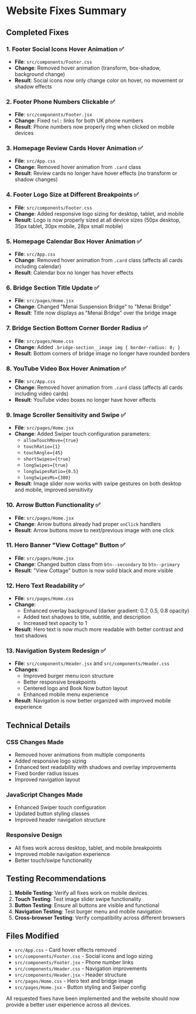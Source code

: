 # Website Fixes Summary

## Completed Fixes

### 1. Footer Social Icons Hover Animation ✅
- **File**: `src/components/Footer.css`
- **Change**: Removed hover animation (transform, box-shadow, background change)
- **Result**: Social icons now only change color on hover, no movement or shadow effects

### 2. Footer Phone Numbers Clickable ✅
- **File**: `src/components/Footer.jsx`
- **Change**: Fixed `tel:` links for both UK phone numbers
- **Result**: Phone numbers now properly ring when clicked on mobile devices

### 3. Homepage Review Cards Hover Animation ✅
- **File**: `src/App.css`
- **Change**: Removed hover animation from `.card` class
- **Result**: Review cards no longer have hover effects (no transform or shadow changes)

### 4. Footer Logo Size at Different Breakpoints ✅
- **File**: `src/components/Footer.css`
- **Change**: Added responsive logo sizing for desktop, tablet, and mobile
- **Result**: Logo is now properly sized at all device sizes (50px desktop, 35px tablet, 30px mobile, 28px small mobile)

### 5. Homepage Calendar Box Hover Animation ✅
- **File**: `src/App.css`
- **Change**: Removed hover animation from `.card` class (affects all cards including calendar)
- **Result**: Calendar box no longer has hover effects

### 6. Bridge Section Title Update ✅
- **File**: `src/pages/Home.jsx`
- **Change**: Changed "Menai Suspension Bridge" to "Menai Bridge"
- **Result**: Title now displays as "Menai Bridge" over the bridge image

### 7. Bridge Section Bottom Corner Border Radius ✅
- **File**: `src/pages/Home.css`
- **Change**: Added `.bridge-section__image img { border-radius: 0; }`
- **Result**: Bottom corners of bridge image no longer have rounded borders

### 8. YouTube Video Box Hover Animation ✅
- **File**: `src/App.css`
- **Change**: Removed hover animation from `.card` class (affects all cards including video cards)
- **Result**: YouTube video boxes no longer have hover effects

### 9. Image Scroller Sensitivity and Swipe ✅
- **File**: `src/pages/Home.jsx`
- **Change**: Added Swiper touch configuration parameters:
  - `allowTouchMove={true}`
  - `touchRatio={1}`
  - `touchAngle={45}`
  - `shortSwipes={true}`
  - `longSwipes={true}`
  - `longSwipesRatio={0.5}`
  - `longSwipesMs={300}`
- **Result**: Image slider now works with swipe gestures on both desktop and mobile, improved sensitivity

### 10. Arrow Button Functionality ✅
- **File**: `src/pages/Home.jsx`
- **Change**: Arrow buttons already had proper `onClick` handlers
- **Result**: Arrow buttons move to next/previous image with one click

### 11. Hero Banner "View Cottage" Button ✅
- **File**: `src/pages/Home.jsx`
- **Change**: Changed button class from `btn--secondary` to `btn--primary`
- **Result**: "View Cottage" button is now solid black and more visible

### 12. Hero Text Readability ✅
- **File**: `src/pages/Home.css`
- **Change**: 
  - Enhanced overlay background (darker gradient: 0.7, 0.5, 0.8 opacity)
  - Added text shadows to title, subtitle, and description
  - Increased text opacity to 1
- **Result**: Hero text is now much more readable with better contrast and text shadows

### 13. Navigation System Redesign ✅
- **File**: `src/components/Header.jsx` and `src/components/Header.css`
- **Changes**:
  - Improved burger menu icon structure
  - Better responsive breakpoints
  - Centered logo and Book Now button layout
  - Enhanced mobile menu experience
- **Result**: Navigation is now better organized with improved mobile experience

## Technical Details

### CSS Changes Made
- Removed hover animations from multiple components
- Added responsive logo sizing
- Enhanced text readability with shadows and overlay improvements
- Fixed border radius issues
- Improved navigation layout

### JavaScript Changes Made
- Enhanced Swiper touch configuration
- Updated button styling classes
- Improved header navigation structure

### Responsive Design
- All fixes work across desktop, tablet, and mobile breakpoints
- Improved mobile navigation experience
- Better touch/swipe functionality

## Testing Recommendations

1. **Mobile Testing**: Verify all fixes work on mobile devices
2. **Touch Testing**: Test image slider swipe functionality
3. **Button Testing**: Ensure all buttons are visible and functional
4. **Navigation Testing**: Test burger menu and mobile navigation
5. **Cross-browser Testing**: Verify compatibility across different browsers

## Files Modified

- `src/App.css` - Card hover effects removed
- `src/components/Footer.css` - Social icons and logo sizing
- `src/components/Footer.jsx` - Phone number links
- `src/components/Header.css` - Navigation improvements
- `src/components/Header.jsx` - Header structure
- `src/pages/Home.css` - Hero text and bridge image
- `src/pages/Home.jsx` - Button styling and Swiper config

All requested fixes have been implemented and the website should now provide a better user experience across all devices.
